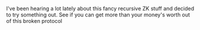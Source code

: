 I've been hearing a lot lately about this fancy recursive ZK stuff and decided to try something out. See if you can get more than your money's worth out of this broken protocol
